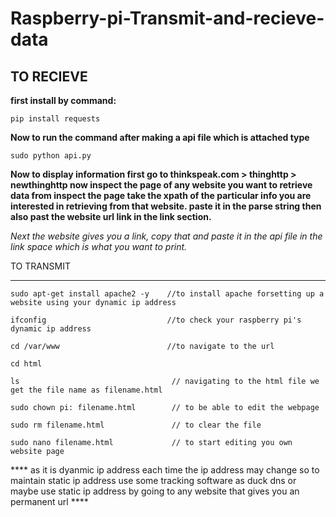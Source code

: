 # Raspberry-pi-Transmit-and-recieve-data

## TO RECIEVE


**first install by command:**
```
pip install requests
```

**Now to run the command after making a api file which is attached type**
```
sudo python api.py
```

**Now to display information first go to thinkspeak.com > thinghttp > newthinghttp 
now inspect the page of any website you want to retrieve data from inspect the page take the xpath of the particular info you are interested in retrieving from that website.
paste it in the parse string then also past the website url link in the link section.**

*Next the website gives you a link, copy that and paste it in the api file in the link space which is what you want to print.*





TO TRANSMIT
-- --------
```
sudo apt-get install apache2 -y    //to install apache forsetting up a website using your dynamic ip address

ifconfig                           //to check your raspberry pi's dynamic ip address 

cd /var/www                        //to navigate to the url

cd html

ls                                  // navigating to the html file we get the file name as filename.html

sudo chown pi: filename.html        // to be able to edit the webpage 

sudo rm filename.html               // to clear the file

sudo nano filename.html             // to start editing you own website page
```

**** as it is dyanmic ip address each time the ip address may change so to maintain static ip address use some tracking software as duck dns or maybe use static ip address
by going to any website that gives you an permanent url ****







